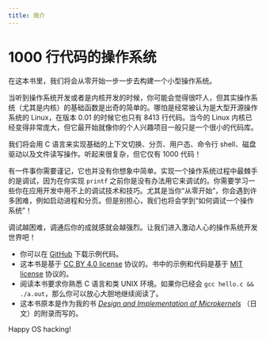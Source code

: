 ```yaml
---
title: 简介
---
```


# 1000 行代码的操作系统

在这本书里，我们将会从零开始一步一步去构建一个小型操作系统。

当听到操作系统开发或者是内核开发的时候，你可能会觉得很吓人，但其实操作系统（尤其是内核）的基础函数是出奇的简单的。哪怕是经常被认为是大型开源操作系统的 Linux，在版本 0.01 的时候它也只有 8413 行代码。当今的 Linux 内核已经变得非常庞大，但它最开始就像你的个人兴趣项目一般只是一个很小的代码库。

我们将会用 C 语言来实现基础的上下文切换、分页、用户态、命令行 shell、磁盘驱动以及文件读写操作。听起来很复杂，但它仅有 1000 代码！

有一件事你需要谨记，它也并没有你想象中简单。实现一个操作系统过程中最棘手的是调试，因为在你实现 `printf` 之前你是没有办法用它来调试的。你需要学习一些你在应用开发中用不上的调试技术和技巧。尤其是当你“从零开始”，你会遇到许多困难，例如启动进程和分页。但是别担心，我们也将会学到“如何调试一个操作系统”！

调试越困难，调通后你的成就感就会越强烈。让我们进入激动人心的操作系统开发世界吧！

 - 你可以在 [GitHub](https://github.com/nuta/operating-system-in-1000-lines) 下载示例代码。
 - 这本书是基于 [CC BY 4.0 license](https://creativecommons.jp/faq) 协议的。书中的示例和代码是基于 [MIT license](https://opensource.org/licenses/MIT) 协议的。
 - 阅读本书要求你熟悉 C 语言和类 UNIX 环境。如果你已经会 `gcc hello.c && ./a.out`，那么你可以放心大胆地继续阅读了。
 - 这本书原本是作为我的书 *[Design and Implementation of Microkernels](https://www.shuwasystem.co.jp/book/9784798068718.html)* （日文）的附录而写的。

Happy OS hacking!
